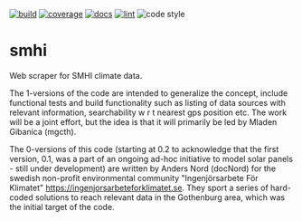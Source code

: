 [![build](https://github.com/Ingenjorsarbete-For-Klimatet/smhi/actions/workflows/github-action-build.yaml/badge.svg?branch=main)](https://github.com/Ingenjorsarbete-For-Klimatet/smhi/actions/workflows/github-action-build.yaml)
[![coverage](https://img.shields.io/endpoint?url=https://gist.githubusercontent.com/mgcth/2d8de651f24d184f5ebe101ffc3c9527/raw/ifk-smhi-coverage-badge.json)](https://github.com/Ingenjorsarbete-For-Klimatet/smhi/actions/workflows/github-action-build.yaml)
[![docs](https://github.com/Ingenjorsarbete-For-Klimatet/smhi/actions/workflows/github-action-docs.yaml/badge.svg?branch=main)](https://github.com/Ingenjorsarbete-For-Klimatet/smhi/actions/workflows/github-action-docs.yaml)
[![lint](https://github.com/Ingenjorsarbete-For-Klimatet/smhi/actions/workflows/github-action-lint.yaml/badge.svg?branch=main)](https://github.com/Ingenjorsarbete-For-Klimatet/smhi/actions/workflows/github-action-lint.yaml)
![code style](https://img.shields.io/badge/code%20style-black-black)

# smhi

Web scraper for SMHI climate data.

The 1-versions of the code are intended to generalize the concept, include functional tests and build functionality such as listing of data sources with relevant information, searchability w r t nearest gps position etc. The work will be a joint effort, but the idea is that it will primarily be led by Mladen Gibanica (mgcth).

The 0-versions of this code (starting at 0.2 to acknowledge that the first version, 0.1, was a part of an ongoing ad-hoc initiative to model solar panels - still under development) are written by Anders Nord (docNord) for the swedish non-profit environmental community "Ingenjörsarbete För Klimatet" https://ingenjorsarbeteforklimatet.se. They sport a series of hard-coded solutions to reach relevant data in the Gothenburg area, which was the initial target of the code.
